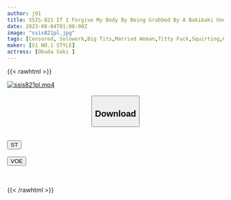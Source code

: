 ```yaml
---
author: j91
title: SSIS-821 If I Forgive My Body By Being Grabbed By A Bakibaki Unequaled Old Man From The Neighborhood Association, I'm Too Comfortable And Every Time I Meet, I'll Be Squid To The Limit. Saki Okuda
date: 2023-08-04T01:00:00Z
image: "ssis821pl.jpg"
tags: [Censored, Solowork,Big Tits,Married Woman,Titty Fuck,Squirting,Cuckold,Risky Mosaic	]
maker: [S1 NO.1 STYLE]
actress: [Okuda Saki ]
---
```



{{< rawhtml >}}

<div class="video" data-videoid="kZm8AlvgYzTOgxR">
    <a href="javascript:;">
        <img src="https://my.j91.asia/posts/ssis821pl/ssis821pl.jpg" width="WIDTH" height="HEIGHT" alt="ssis821pl.mp4" loading="lazy">
    </a>
</div>

<script type="text/javascript" src="https://j91.asia/asset/on-demand-st.js"></script>

<br>
  <link rel="stylesheet" href="https://j91.asia/asset/bs5.css">
  
  <center>
  <button class="btn btn-primary" type="button" data-bs-toggle="collapse" data-bs-target=".multi-collapse" aria-expanded="false" aria-controls="multiCollapseExample1 multiCollapseExample2"><h2>Download</h2></button></center>
</p>
<div class="row">
  <div class="col">
    <div class="collapse multi-collapse" id="multiCollapseExample1">
      <div class="card card-body">
	      	      <br>
<div class="buttons">  
<a href="https://streamtape.to/v/kZm8AlvgYzTOgxR"><button class="btn-hover color-3"><i class="fa fa-download"></i> ST</button></a></div>
    </div>
  </div>
</div>
  <div class="col">
    <div class="collapse multi-collapse" id="multiCollapseExample2">
      <div class="card card-body">
	      <br>
<div class="buttons">
    <a href="https://voe.sx/azuugonmouzi"><button class="btn-hover color-9"><i class="fa fa-download"></i> VOE</button></a></div>
<br><br>
      </div>
    </div>
  </div>
</div>

{{< /rawhtml >}}